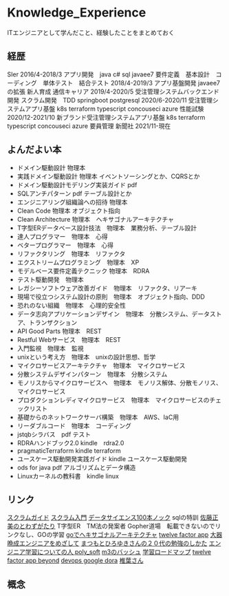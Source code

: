 # Knowledge_Experience
ITエンジニアとして学んだこと、経験したことをまとめておく


## 経歴
SIer
2016/4-2018/3 アプリ開発　java c# sql javaee7 要件定義　基本設計　コーディング　単体テスト　結合テスト
2018/4-2019/3 アプリ基盤開発 javaee7の拡張 新人育成
通信キャリア
2019/4-2020/5 受注管理システムバックエンド開発 スクラム開発　TDD springboot postgresql
2020/6-2020/11 受注管理システムアプリ基盤 k8s terraform typescript concouseci azure 性能試験
2020/12-2021/10 新ブランド受注管理システムアプリ基盤 k8s terraform typescript concouseci azure 要員管理
新聞社
2021/11-現在 

## よんだよい本
* ドメイン駆動設計 物理本 
* 実践ドメイン駆動設計 物理本 イベントソーシングとか、CQRSとか
* ドメイン駆動設計モデリング実装ガイド pdf
* SQLアンチパターン pdf テーブル設計とか
* エンジニアリング組織論への招待 物理本 
* Clean Code 物理本 オブジェクト指向
* Clean Architecture 物理本　ヘキサゴナルアーキテクチャ
* T字型ERデータベース設計技法　物理本　業務分析、テーブル設計
* 達人プログラマー　物理本　心得
* ベタープログラマー　物理本　心得
* リファクタリング　物理本　リファクタ
* エクストリームプログラミング　物理本　XP
* モデルベース要件定義テクニック 物理本　RDRA
* テスト駆動開発　物理本
* レガシーソフトウェア改善ガイド　物理本　リファクタ、リアーキ
* 現場で役立つシステム設計の原則　物理本　オブジェクト指向、DDD
* 恐れのない組織　物理本　心理的安全性
* データ志向アプリケーションデザイン　物理本　分散システム、データストア、トランザクション
* API Good Parts 物理本　REST
* Restful Webサービス　物理本　REST
* 入門監視　物理本　監視
* unixという考え方　物理本　unixの設計思想、哲学
* マイクロサービスアーキテクチャ　物理本　マイクロサービス
* 分散システムデザインパターン　物理本　分散システム
* モノリスからマイクロサービスへ　物理本　モノリス解体、分散モノリス、マイクロサービス
* プロダクションレディマイクロサービス　物理本　マイクロサービスのチェックリスト
* 基礎からのネットワークサーバ構築　物理本　AWS、IaC用
* リーダブルコード　物理本　コーディング
* jstqbシラバス　pdf テスト
* RDRAハンドブック2.0 kindle　rdra2.0
* pragmaticTerraform kindle terraform
* ユースケース駆動開発実践ガイド kindle ユースケース駆動開発
* ods for java pdf アルゴリズムとデータ構造
* Linuxカーネルの教科書　kindle linux

## リンク
[スクラムガイド](https://scrumguides.org/docs/scrumguide/v2020/2020-Scrum-Guide-Japanese.pdf) 
[スクラム入門](https://www.pastoraldog.com/THESCRUMPRIMER_ja.pdf)
[データサイエンス100本ノック](https://github.com/The-Japan-DataScientist-Society/100knocks-preprocess) sqlの特訓
[佐藤正美のとわずがたり](http://www.sdi-net.co.jp/) T字型ER　TM法の発案者
Gopher道場　転載できないのでリンクなし、GOの学習
[goでヘキサゴナルアーキテクチャ](https://qiita.com/rema424/items/9ffbdf584b705cae6a19)
[twelve factor app](https://12factor.net/ja/)
[大器晩成エンジニアをめざして](https://gihyo.jp/dev/serial/01/continue-power)
[まつもとひろゆきさんの２０代の勉強のしかた](https://qiita.com/ngron/items/096dded40a7d5374c421)
[エンジニア学習についての人 poly_soft](https://qiita.com/poly_soft)
[m3のバッシュ](https://www.m3tech.blog/entry/2018/08/21/bash-scripting)
[学習ロードマップ](https://github.com/kamranahmedse/developer-roadmap)
[twelve factor app beyond](https://qiita.com/yusukaaay/items/7ae2df0b0e9cc66ac572)
[devops google dora](https://cloud.google.com/architecture/devops/capabilities?hl=ja)
[椎葉さん](https://speakerdeck.com/bufferings/tech-lead-in-scrum)

## 概念
